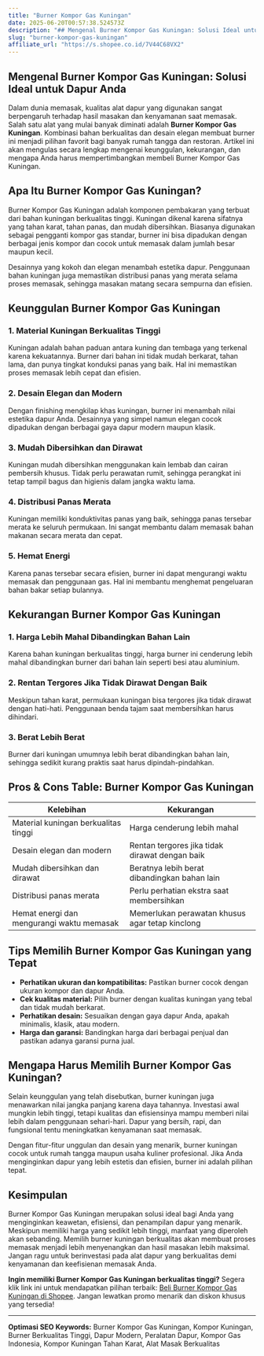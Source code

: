 ```yaml
---
title: "Burner Kompor Gas Kuningan"
date: 2025-06-20T00:57:38.524573Z
description: "## Mengenal Burner Kompor Gas Kuningan: Solusi Ideal untuk Dapur Anda..."
slug: "burner-kompor-gas-kuningan"
affiliate_url: "https://s.shopee.co.id/7V44C68VX2"
---
```

## Mengenal Burner Kompor Gas Kuningan: Solusi Ideal untuk Dapur Anda

Dalam dunia memasak, kualitas alat dapur yang digunakan sangat berpengaruh terhadap hasil masakan dan kenyamanan saat memasak. Salah satu alat yang mulai banyak diminati adalah **Burner Kompor Gas Kuningan**. Kombinasi bahan berkualitas dan desain elegan membuat burner ini menjadi pilihan favorit bagi banyak rumah tangga dan restoran. Artikel ini akan mengulas secara lengkap mengenai keunggulan, kekurangan, dan mengapa Anda harus mempertimbangkan membeli Burner Kompor Gas Kuningan.

## Apa Itu Burner Kompor Gas Kuningan?

Burner Kompor Gas Kuningan adalah komponen pembakaran yang terbuat dari bahan kuningan berkualitas tinggi. Kuningan dikenal karena sifatnya yang tahan karat, tahan panas, dan mudah dibersihkan. Biasanya digunakan sebagai pengganti kompor gas standar, burner ini bisa dipadukan dengan berbagai jenis kompor dan cocok untuk memasak dalam jumlah besar maupun kecil.

Desainnya yang kokoh dan elegan menambah estetika dapur. Penggunaan bahan kuningan juga memastikan distribusi panas yang merata selama proses memasak, sehingga masakan matang secara sempurna dan efisien.

## Keunggulan Burner Kompor Gas Kuningan

### 1. Material Kuningan Berkualitas Tinggi
Kuningan adalah bahan paduan antara kuning dan tembaga yang terkenal karena kekuatannya. Burner dari bahan ini tidak mudah berkarat, tahan lama, dan punya tingkat konduksi panas yang baik. Hal ini memastikan proses memasak lebih cepat dan efisien.

### 2. Desain Elegan dan Modern
Dengan finishing mengkilap khas kuningan, burner ini menambah nilai estetika dapur Anda. Desainnya yang simpel namun elegan cocok dipadukan dengan berbagai gaya dapur modern maupun klasik.

### 3. Mudah Dibersihkan dan Dirawat
Kuningan mudah dibersihkan menggunakan kain lembab dan cairan pembersih khusus. Tidak perlu perawatan rumit, sehingga perangkat ini tetap tampil bagus dan higienis dalam jangka waktu lama.

### 4. Distribusi Panas Merata
Kuningan memiliki konduktivitas panas yang baik, sehingga panas tersebar merata ke seluruh permukaan. Ini sangat membantu dalam memasak bahan makanan secara merata dan cepat.

### 5. Hemat Energi
Karena panas tersebar secara efisien, burner ini dapat mengurangi waktu memasak dan penggunaan gas. Hal ini membantu menghemat pengeluaran bahan bakar setiap bulannya.

## Kekurangan Burner Kompor Gas Kuningan

### 1. Harga Lebih Mahal Dibandingkan Bahan Lain
Karena bahan kuningan berkualitas tinggi, harga burner ini cenderung lebih mahal dibandingkan burner dari bahan lain seperti besi atau aluminium.

### 2. Rentan Tergores Jika Tidak Dirawat Dengan Baik
Meskipun tahan karat, permukaan kuningan bisa tergores jika tidak dirawat dengan hati-hati. Penggunaan benda tajam saat membersihkan harus dihindari.

### 3. Berat Lebih Berat
Burner dari kuningan umumnya lebih berat dibandingkan bahan lain, sehingga sedikit kurang praktis saat harus dipindah-pindahkan.

## Pros & Cons Table: Burner Kompor Gas Kuningan

| Kelebihan | Kekurangan |
|--------------|--------------|
| Material kuningan berkualitas tinggi | Harga cenderung lebih mahal |
| Desain elegan dan modern | Rentan tergores jika tidak dirawat dengan baik |
| Mudah dibersihkan dan dirawat | Beratnya lebih berat dibandingkan bahan lain |
| Distribusi panas merata | Perlu perhatian ekstra saat membersihkan |
| Hemat energi dan mengurangi waktu memasak | Memerlukan perawatan khusus agar tetap kinclong |

## Tips Memilih Burner Kompor Gas Kuningan yang Tepat

- **Perhatikan ukuran dan kompatibilitas:** Pastikan burner cocok dengan ukuran kompor dan dapur Anda.
- **Cek kualitas material:** Pilih burner dengan kualitas kuningan yang tebal dan tidak mudah berkarat.
- **Perhatikan desain:** Sesuaikan dengan gaya dapur Anda, apakah minimalis, klasik, atau modern.
- **Harga dan garansi:** Bandingkan harga dari berbagai penjual dan pastikan adanya garansi purna jual.

## Mengapa Harus Memilih Burner Kompor Gas Kuningan?

Selain keunggulan yang telah disebutkan, burner kuningan juga menawarkan nilai jangka panjang karena daya tahannya. Investasi awal mungkin lebih tinggi, tetapi kualitas dan efisiensinya mampu memberi nilai lebih dalam penggunaan sehari-hari. Dapur yang bersih, rapi, dan fungsional tentu meningkatkan kenyamanan saat memasak.

Dengan fitur-fitur unggulan dan desain yang menarik, burner kuningan cocok untuk rumah tangga maupun usaha kuliner profesional. Jika Anda menginginkan dapur yang lebih estetis dan efisien, burner ini adalah pilihan tepat.

## Kesimpulan

Burner Kompor Gas Kuningan merupakan solusi ideal bagi Anda yang menginginkan keawetan, efisiensi, dan penampilan dapur yang menarik. Meskipun memiliki harga yang sedikit lebih tinggi, manfaat yang diperoleh akan sebanding. Memilih burner kuningan berkualitas akan membuat proses memasak menjadi lebih menyenangkan dan hasil masakan lebih maksimal. Jangan ragu untuk berinvestasi pada alat dapur yang berkualitas demi kenyamanan dan keefisienan memasak Anda.

**Ingin memiliki Burner Kompor Gas Kuningan berkualitas tinggi?** Segera klik link ini untuk mendapatkan pilihan terbaik: [Beli Burner Kompor Gas Kuningan di Shopee](https://s.shopee.co.id/7V44C68VX2). Jangan lewatkan promo menarik dan diskon khusus yang tersedia!

---

**Optimasi SEO Keywords:** Burner Kompor Gas Kuningan, Kompor Kuningan, Burner Berkualitas Tinggi, Dapur Modern, Peralatan Dapur, Kompor Gas Indonesia, Kompor Kuningan Tahan Karat, Alat Masak Berkualitas